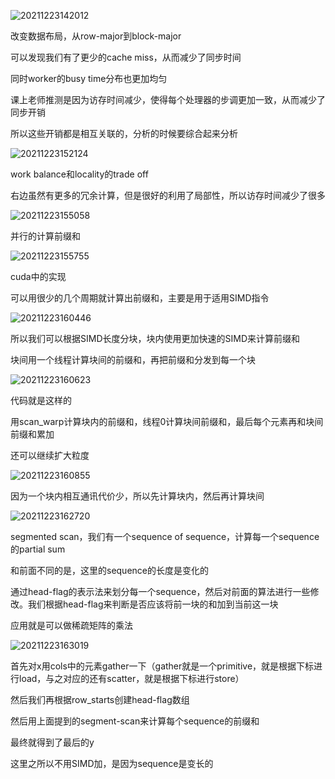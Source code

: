 ![20211223142012](https://picsheep.oss-cn-beijing.aliyuncs.com/pic/20211223142012.png)

改变数据布局，从row-major到block-major

可以发现我们有了更少的cache miss，从而减少了同步时间

同时worker的busy time分布也更加均匀

课上老师推测是因为访存时间减少，使得每个处理器的步调更加一致，从而减少了同步开销

所以这些开销都是相互关联的，分析的时候要综合起来分析

![20211223152124](https://picsheep.oss-cn-beijing.aliyuncs.com/pic/20211223152124.png)

work balance和locality的trade off

右边虽然有更多的冗余计算，但是很好的利用了局部性，所以访存时间减少了很多

![20211223155058](https://picsheep.oss-cn-beijing.aliyuncs.com/pic/20211223155058.png)

并行的计算前缀和

![20211223155755](https://picsheep.oss-cn-beijing.aliyuncs.com/pic/20211223155755.png)

cuda中的实现

可以用很少的几个周期就计算出前缀和，主要是用于适用SIMD指令

![20211223160446](https://picsheep.oss-cn-beijing.aliyuncs.com/pic/20211223160446.png)

所以我们可以根据SIMD长度分块，块内使用更加快速的SIMD来计算前缀和

块间用一个线程计算块间的前缀和，再把前缀和分发到每一个块

![20211223160623](https://picsheep.oss-cn-beijing.aliyuncs.com/pic/20211223160623.png)

代码就是这样的

用scan_warp计算块内的前缀和，线程0计算块间前缀和，最后每个元素再和块间前缀和累加

还可以继续扩大粒度

![20211223160855](https://picsheep.oss-cn-beijing.aliyuncs.com/pic/20211223160855.png)

因为一个块内相互通讯代价少，所以先计算块内，然后再计算块间

![20211223162720](https://picsheep.oss-cn-beijing.aliyuncs.com/pic/20211223162720.png)

segmented scan，我们有一个sequence of sequence，计算每一个sequence的partial sum

和前面不同的是，这里的sequence的长度是变化的

通过head-flag的表示法来划分每一个sequence，然后对前面的算法进行一些修改。我们根据head-flag来判断是否应该将前一块的和加到当前这一块

应用就是可以做稀疏矩阵的乘法

![20211223163019](https://picsheep.oss-cn-beijing.aliyuncs.com/pic/20211223163019.png)

首先对x用cols中的元素gather一下（gather就是一个primitive，就是根据下标进行load，与之对应的还有scatter，就是根据下标进行store）

然后我们再根据row_starts创建head-flag数组

然后用上面提到的segment-scan来计算每个sequence的前缀和

最终就得到了最后的y

这里之所以不用SIMD加，是因为sequence是变长的